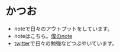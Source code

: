 # かつお

- noteで日々のアウトプットをしています。
- noteはこちら。[僕のnote](https://note.com/noabou)
- [twitter](https://twitter.com/noaboucoffee)で日々の勉強などつぶやいています。
